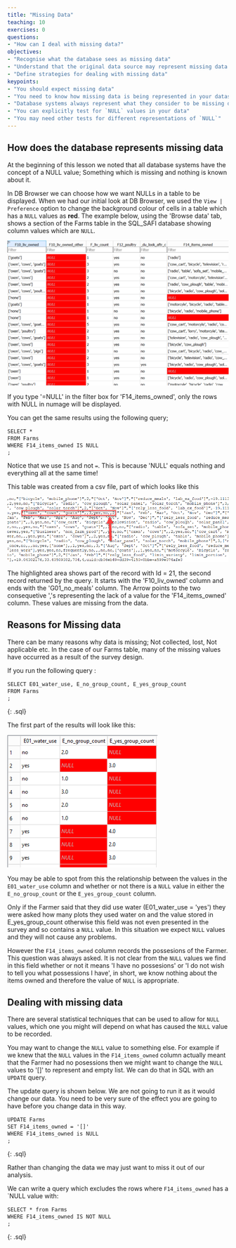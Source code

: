 ```yaml
---
title: "Missing Data"
teaching: 10
exercises: 0
questions:
- "How can I deal with missing data?"
objectives:
- "Recognise what the database sees as missing data"
- "Understand that the original data source may represent missing data differently"
- "Define strategies for dealing with missing data"
keypoints:
- "You should expect missing data"
- "You need to know how missing data is being represented in your dataset"
- "Database systems always represent what they consider to be missing data as `NULL`"
- "You can explicitly test for `NULL` values in your data"
- "You may need other tests for different representations of `NULL`"
---
```


## How does the database represents missing data

At the beginning of this lesson we noted that all database systems have the concept of a NULL value; Something which is missing and nothing is known about it.

In DB Browser we can choose how we want NULLs in a table to be displayed. When we had our initial look at DB Browser, 
we used the `View | Preference` option to change the background colour of cells in a table which has a `NULL` values as  **red**. 
The example below, using the 'Browse data' tab,  shows a section of the Farms table in the SQL_SAFI database showing column values which are `NULL`.

![Farms NULLs](../fig/SQL_04_Nulls_01.png)

If you type '=NULL' in the filter box for 'F14_items_owned', only the rows with NULL in numage will be displayed.

You can get the same results using the following query;

~~~
SELECT *
FROM Farms
WHERE F14_items_owned IS NULL
;
~~~

Notice that we use `IS` and not `=`. This is because 'NULL' equals nothing and everything all at the same time!

This table was created from a csv file, part of which looks like this

![Farms_csv](../fig/SQL_04_Nulls_02.png)

The highlighted area shows part of the record with Id = 21, the second record returned by the query. It starts with the 'F10_liv_owned' column and ends 
with the 'G01_no_meals' column. The Arrow points to the two consequetive ','s representing the lack of a value for the 'F14_items_owned' column. 
These values are missing from the data.



## Reasons for Missing data

There can be many reasons why data is missing; Not collected, lost, Not applicable etc. 
In the case of our Farms table, many of the missing values have occurred as a result of the survey design. 


If you run the following query :

~~~
SELECT E01_water_use, E_no_group_count, E_yes_group_count
FROM Farms
;
~~~
{: .sql}

The first part of the results will look like this:

![Farms_csv](../fig/SQL_04_Nulls_04.png)

You may be able to spot from this the relationship between the values in the `E01_water_use` column and whether or not there is a `NULL` value in either the `E_no_group_count` or the `E_yes_group_count` column.

Only if the Farmer said that they did use water (E01_water_use = 'yes') they were asked how many plots they used water on and the value stored 
in E_yes_group_count otherwise this field was not even presented in the survey and so contains a `NULL` value. 
In this situation we expect `NULL` values and they will not cause any problems.

However the `F14_items_owned` column records the possesions of the Farmer. This question was always asked. It is not clear from the `NULL` values we 
find in this field whether or not it means 'I have no possesions' or 'I do not wish to tell you what possessions I have', in short, we know nothing about the items owned and therefore 
the value of `NULL` is appropriate. 



## Dealing with missing data

There are several statistical techniques that can be used to allow for `NULL` values, which one you might will depend on what has caused the `NULL` value to be recorded.

You may want to change the `NULL` value to something else. For example if we knew that the `NULL` values in the `F14_items_owned` column actually meant that the Farmer had no posessions then we 
might want to change the `NULL` values to '[]' to represent and empty list. We can do that in SQL with an `UPDATE` query.

The update query is shown below. We are not going to run it as it would change our data. 
You need to be very sure of the effect you are going to have before you change data in this way.


~~~
UPDATE Farms
SET F14_items_owned = '[]'
WHERE F14_items_owned is NULL 
;
~~~
{: .sql}



Rather than changing the data we may just want to miss it out of our analysis.

We can write a query which excludes the rows where `F14_items_owned` has a `NULL value with:

~~~
SELECT * from Farms
WHERE F14_items_owned IS NOT NULL
;
~~~
{: .sql}


